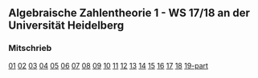 ## Algebraische Zahlentheorie 1 - WS 17/18 an der Universität Heidelberg
### Mitschrieb
 [01](https://drive.google.com/open?id=0B738tM3wQ8k9WHhBOU5paXZCdnc)     [02](https://drive.google.com/open?id=0B738tM3wQ8k9WlNPb19IODA0ZEU)     [03](https://drive.google.com/open?id=0B738tM3wQ8k9ME9SYkNGSkR4U0U)     [04](https://drive.google.com/open?id=0B738tM3wQ8k9WkozOVJfQ3BZUE0)     [05](https://drive.google.com/open?id=0B738tM3wQ8k9NFZSMm81Uk54eGc)     [06](https://drive.google.com/open?id=0B738tM3wQ8k9OEk2ZzlZclc4STQ)   [07](https://drive.google.com/open?id=0B738tM3wQ8k9dmI0UTdTVlZ6Vlk)     [08](https://drive.google.com/open?id=0B738tM3wQ8k9ZEYyN0tjc3NLazg)     [09](https://drive.google.com/open?id=0B738tM3wQ8k9eU96UTN6bjVKR3c)     [10](https://drive.google.com/open?id=0B738tM3wQ8k9Y1BxbkNqOGN5Y1E)     [11](https://drive.google.com/open?id=0B738tM3wQ8k9V0s4SFJhWlNXVDQ)     [12](https://drive.google.com/open?id=0B738tM3wQ8k9eU1GX0V0Q2docVk)     [13](https://drive.google.com/open?id=0B738tM3wQ8k9ODZjbkg0eF8xNkk)     [14](https://drive.google.com/open?id=0B738tM3wQ8k9SnpjWmhJYXNhYlk)    [15](https://drive.google.com/open?id=0B738tM3wQ8k9WEVseVV0aGt2QTg)     [16](https://drive.google.com/open?id=1EtOfYzNBgYlnqfdpr3ZBSuAS1W7EGPTF)     [17](https://drive.google.com/open?id=1R4oQTPhcxGItrif0WTXGeXj14xH8xz0R)     [18](https://drive.google.com/open?id=1TXILthntUVI1EoAnH86wHZ1mzRye0znp)     [19-part](https://drive.google.com/open?id=1B8T1V00sH3trt3RUHj5LUpjSclsrDXVS)

